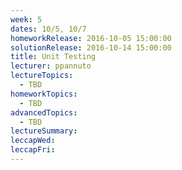 ```yaml
---
week: 5
dates: 10/5, 10/7
homeworkRelease: 2016-10-05 15:00:00
solutionRelease: 2016-10-14 15:00:00
title: Unit Testing
lecturer: ppannuto
lectureTopics:
  - TBD
homeworkTopics:
  - TBD
advancedTopics:
  - TBD
lectureSummary:
leccapWed:
leccapFri:
---
```


